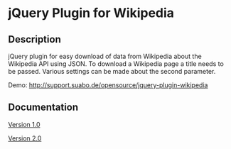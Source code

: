 jQuery Plugin for Wikipedia
===========================

## Description
          
jQuery plugin for easy download of data from Wikipedia about the Wikipedia API using JSON. To download a Wikipedia page a title needs to be passed. Various settings can be made about the second parameter.

Demo: http://support.suabo.de/opensource/jquery-plugin-wikipedia

## Documentation
[Version 1.0](https://github.com/LauLamanApps/Wikipedia/blob/master/documentation/version%201.0.md)

[Version 2.0](https://github.com/LauLamanApps/Wikipedia/blob/master/documentation/version%202.0.md#version-20)

